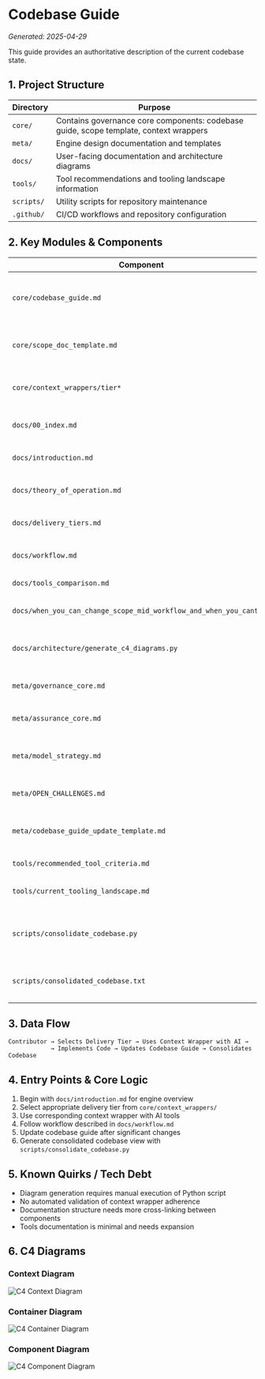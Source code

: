 # Codebase Guide

*Generated: 2025-04-29*

This guide provides an authoritative description of the current codebase state.

## 1. Project Structure

| Directory | Purpose |
|-----------|---------|
| `core/` | Contains governance core components: codebase guide, scope template, context wrappers |
| `meta/` | Engine design documentation and templates |
| `docs/` | User-facing documentation and architecture diagrams |
| `tools/` | Tool recommendations and tooling landscape information |
| `scripts/` | Utility scripts for repository maintenance |
| `.github/` | CI/CD workflows and repository configuration |

## 2. Key Modules & Components

| Component | Purpose |
|-----------|---------|
| `core/codebase_guide.md` | Authoritative description of current codebase state |
| `core/scope_doc_template.md` | Template for creating versioned evolution plans |
| `core/context_wrappers/tier*` | Delivery tier-specific disciplinary controls (0-5) |
| `docs/00_index.md` | Documentation index and navigation |
| `docs/introduction.md` | Engine onboarding documentation |
| `docs/theory_of_operation.md` | Conceptual foundation explanation |
| `docs/delivery_tiers.md` | Progressive rigor model details |
| `docs/workflow.md` | Detailed workflow documentation |
| `docs/tools_comparison.md` | Comparison of available tools |
| `docs/when_you_can_change_scope_mid_workflow_and_when_you_cant.md` | Guidance on scope management |
| `docs/architecture/generate_c4_diagrams.py` | Script to generate architecture diagrams |
| `meta/governance_core.md` | Engine governance principles |
| `meta/assurance_core.md` | Assurance mechanisms documentation |
| `meta/model_strategy.md` | Strategy for model interaction and usage |
| `meta/OPEN_CHALLENGES.md` | Documentation of current challenges |
| `meta/codebase_guide_update_template.md` | Template for updating the codebase guide |
| `tools/recommended_tool_criteria.md` | Criteria for tool selection |
| `tools/current_tooling_landscape.md` | Overview of available AI tools |
| `scripts/consolidate_codebase.py` | Script to consolidate codebase into a single text file |
| `scripts/consolidated_codebase.txt` | Consolidated view of the entire codebase |

## 3. Data Flow

```
Contributor → Selects Delivery Tier → Uses Context Wrapper with AI →
            → Implements Code → Updates Codebase Guide → Consolidates Codebase
```

## 4. Entry Points & Core Logic

1. Begin with `docs/introduction.md` for engine overview
2. Select appropriate delivery tier from `core/context_wrappers/`
3. Use corresponding context wrapper with AI tools
4. Follow workflow described in `docs/workflow.md`
5. Update codebase guide after significant changes
6. Generate consolidated codebase view with `scripts/consolidate_codebase.py`

## 5. Known Quirks / Tech Debt

- Diagram generation requires manual execution of Python script
- No automated validation of context wrapper adherence
- Documentation structure needs more cross-linking between components
- Tools documentation is minimal and needs expansion

## 6. C4 Diagrams

### Context Diagram

![C4 Context Diagram](../docs/architecture/c4_context.png)

### Container Diagram

![C4 Container Diagram](../docs/architecture/c4_container.png)

### Component Diagram

![C4 Component Diagram](../docs/architecture/c4_component.png)